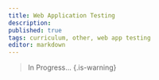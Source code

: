 ```yaml
---
title: Web Application Testing
description: 
published: true
tags: curriculum, other, web app testing
editor: markdown
---
```


> In Progress...
{.is-warning}
